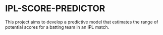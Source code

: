 # IPL-SCORE-PREDICTOR
This project aims to develop a predictive model that estimates the range of potential scores for a batting team in an IPL match.
